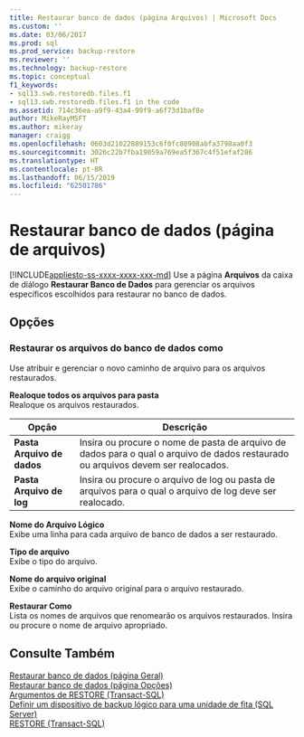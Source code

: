```yaml
---
title: Restaurar banco de dados (página Arquivos) | Microsoft Docs
ms.custom: ''
ms.date: 03/06/2017
ms.prod: sql
ms.prod_service: backup-restore
ms.reviewer: ''
ms.technology: backup-restore
ms.topic: conceptual
f1_keywords:
- sql13.swb.restoredb.files.f1
- sql13.swb.restoredb.files.f1 in the code
ms.assetid: 714c36ea-a9f9-43a4-99f9-a6f73d1baf8e
author: MikeRayMSFT
ms.author: mikeray
manager: craigg
ms.openlocfilehash: 0603d21022889153c6f0fc80908abfa3798aa0f3
ms.sourcegitcommit: 3026c22b7fba19059a769ea5f367c4f51efaf286
ms.translationtype: HT
ms.contentlocale: pt-BR
ms.lasthandoff: 06/15/2019
ms.locfileid: "62501786"
---
```

# <a name="restore-database-files-page"></a>Restaurar banco de dados (página de arquivos)
[!INCLUDE[appliesto-ss-xxxx-xxxx-xxx-md](../../includes/appliesto-ss-xxxx-xxxx-xxx-md.md)]
  Use a página **Arquivos** da caixa de diálogo **Restaurar Banco de Dados** para gerenciar os arquivos específicos escolhidos para restaurar no banco de dados.  
  
## <a name="options"></a>Opções  
  
### <a name="restore-database-files-as"></a>Restaurar os arquivos do banco de dados como  
 Use atribuir e gerenciar o novo caminho de arquivo para os arquivos restaurados.  
  
 **Realoque todos os arquivos para pasta**  
 Realoque os arquivos restaurados.  
  
|Opção|Descrição|  
|------------|-----------------|  
|**Pasta Arquivo de dados**|Insira ou procure o nome de pasta de arquivo de dados para o qual o arquivo de dados restaurado ou arquivos devem ser realocados.|  
|**Pasta Arquivo de log**|Insira ou procure o arquivo de log ou pasta de arquivos para o qual o arquivo de log deve ser realocado.|  
  
 **Nome do Arquivo Lógico**  
 Exibe uma linha para cada arquivo de banco de dados a ser restaurado.  
  
 **Tipo de arquivo**  
 Exibe o tipo do arquivo.  
  
 **Nome do arquivo original**  
 Exibe o caminho do arquivo original para o arquivo restaurado.  
  
 **Restaurar Como**  
 Lista os nomes de arquivos que renomearão os arquivos restaurados. Insira ou procure o nome de arquivo apropriado.  
  
## <a name="see-also"></a>Consulte Também  
 [Restaurar banco de dados &#40;página Geral&#41;](../../relational-databases/backup-restore/restore-database-general-page.md)   
 [Restaurar banco de dados &#40;página Opções&#41;](../../relational-databases/backup-restore/restore-database-options-page.md)   
 [Argumentos de RESTORE &#40;Transact-SQL&#41;](../../t-sql/statements/restore-statements-arguments-transact-sql.md)   
 [Definir um dispositivo de backup lógico para uma unidade de fita &#40;SQL Server&#41;](../../relational-databases/backup-restore/define-a-logical-backup-device-for-a-tape-drive-sql-server.md)   
 [RESTORE &#40;Transact-SQL&#41;](../../t-sql/statements/restore-statements-transact-sql.md)  
  
  
